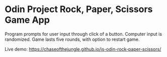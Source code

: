 # Odin Project Rock, Paper, Scissors Game App

Program prompts for user input through click of a button. Computer input is randomized. Game lasts five rounds, with option to restart game.

Live demo: https://chaseofthejungle.github.io/js-odin-rock-paper-scissors/
